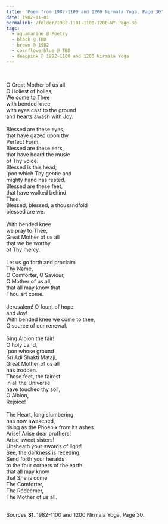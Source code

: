 ```yaml
---
title: 'Poem from 1982-1100 and 1200 Nirmala Yoga, Page 30'
date: 1982-11-01
permalink: /folder/1982-1101-1100-1200-NY-Page-30
tags:
  - aquamarine @ Poetry
  - black @ TBD
  - brown @ 1982
  - cornflowerblue @ TBD
  - deeppink @ 1982-1100 and 1200 Nirmala Yoga
---
```


<br>

<p>
O Great Mother of us all<br>
O Holiest of holies,<br>
We come to Thee<br>
with bended knee,<br>
with eyes cast to the ground<br>
and hearts awash with Joy.<br>
<br>
Blessed are these eyes,<br>
that have gazed upon thy<br>
Perfect Form.<br>
Blessed are these ears,<br>
that have heard the music<br>
of Thy voice.<br>
Blessed is this head,<br>
'pon which Thy gentle and<br>
mighty hand has rested.<br>
Blessed are these feet,<br>
that have walked behind<br>
Thee.<br>
Blessed, blessed, a thousandfold<br>
blessed are we.<br>
<br>
With bended knee<br>
we pray to Thee,<br>
Great Mother of us all<br>
that we be worthy<br>
of Thy mercy.<br>
<br>
Let us go forth and proclaim<br>
Thy Name,<br>
O Comforter, O Saviour,<br>
O Mother of us all,<br>
that all may know that<br>
Thou art come.<br>
<br>
Jerusalem! O fount of hope<br>
and Joy!<br>
With bended knee we come to thee,<br>
O source of our renewal.<br>
<br>
Sing Albion the fair!<br>
O holy Land,<br>
'pon whose ground<br>
Sri Adi Shakti Mataji,<br>
Great Mother of us all<br>
has trodden.<br>
Those feet, the fairest<br>
in all the Universe<br>
have touched thy soil,<br>
O Albion,<br>
Rejoice!<br>
<br>
The Heart, long slumbering<br>
has now awakened,<br>
rising as the Phoenix from its ashes.<br>
Arise! Arise dear brothers!<br>
Arise sweet sisters!<br>
Unsheath your swords of light!<br>
See, the darkness is receding.<br>
Send forth your heralds<br>
to the four corners of the earth<br>
that all may know<br>
that She is come<br>
The Comforter,<br>
The Redeemer,<br>
The Mother of us all.<br>
</p>

<br>

<wave-list>
<list-title color="DarkSeaGreen" width="40">Sources</list-title>
  <list-item color="BlanchedAlmond"  width="280"><b>S1. </b> 1982-1100 and 1200 Nirmala Yoga, Page 30.</list-item>
</wave-list>